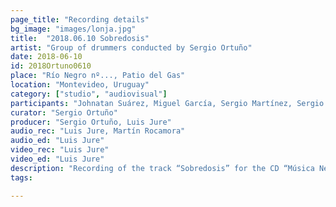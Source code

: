 ```yaml
---
page_title: "Recording details"
bg_image: "images/lonja.jpg"
title:  "2018.06.10 Sobredosis"  
artist: "Group of drummers conducted by Sergio Ortuño"  
date: 2018-06-10  
id: 2018Ortuno0610
place: "Río Negro nº..., Patio del Gas"  
location: "Montevideo, Uruguay"  
category: ["studio", "audiovisual"]  
participants: "Johnatan Suárez, Miguel García, Sergio Martínez, Sergio Ortuño, Gustavo Oviedo, Gabriel Ferreira, Héctor Manuel Suárez, Mario Suárez, Noé Núñez"  
curator: "Sergio Ortuño"  
producer: "Sergio Ortuño, Luis Jure"  
audio_rec: "Luis Jure, Martín Rocamora"  
audio_ed: "Luis Jure"  
video_rec: "Luis Jure"  
video_ed: "Luis Jure"  
description: "Recording of the track “Sobredosis” for the CD “Música Negra de la Ciudad de Montevideo Vol. 2”, take 4"  
tags:  

---
```

